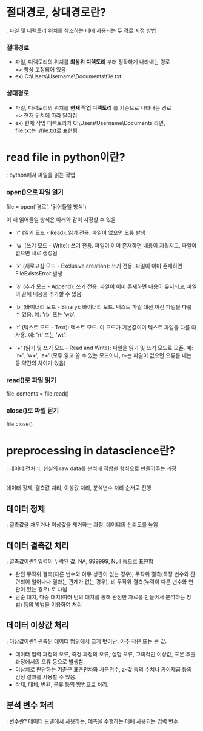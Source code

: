 # 절대경로, 상대경로란?

 : 파일 및 디렉토리 위치를 참조하는 데에 사용되는 두 경로 지정 방법

### 절대경로
* 파일, 디렉토리의 위치를 __최상위 디렉토리__ 부터 정확하게 나타내는 경로
</br>=> 항상 고정되어 있음
* ex) C:\Users\Username\Documents\file.txt

### 상대경로
* 파일, 디렉토리의 위치를 __현재 작업 디렉토리__ 를 기준으로 나타내는 경로
</br>=> 현재 위치에 따라 달라짐
* ex) 현재 작업 디렉토리가 C:\Users\Username\Documents 라면,
</br>file.txt는 ./file.txt로 표현됨

# read file in python이란?
 : python에서 파일을 읽는 작업

### open()으로 파일 열기
file = open('경로', '읽어들일 방식')

이 때 읽어들일 방식은 아래와 같이 지정할 수 있음
* 'r' (읽기 모드 - Read): 읽기 전용. 파일이 없으면 오류 발생

* 'w' (쓰기 모드 - Write): 쓰기 전용. 파일이 이미 존재하면 내용이 지워지고, 파일이 없으면 새로 생성됨

* 'x' (새로고침 모드 - Exclusive creation): 쓰기 전용. 파일이 이미 존재하면 FileExistsError 발생

* 'a' (추가 모드 - Append): 쓰기 전용. 파일이 이미 존재하면 내용이 유지되고, 파일의 끝에 내용을 추가할 수 있음.

* 'b' (바이너리 모드 - Binary): 바이너리 모드. 텍스트 파일 대신 이진 파일을 다룰 수 있음. 예: 'rb' 또는 'wb'.

* 't' (텍스트 모드 - Text): 텍스트 모드. 이 모드가 기본값이며 텍스트 파일을 다룰 때 사용. 예: 'rt' 또는 'wt'.

* '+' (읽기 및 쓰기 모드 - Read and Write): 파일을 읽기 및 쓰기 모드로 오픈. 예: 'r+', 'w+', 'a+'.(모두 읽고 쓸 수 있는 모드이나, r+는 파일이 없으면 오류를 내는 등 약간의 차이가 있음)

### read()로 파일 읽기
file_contents = file.read()

### close()로 파일 닫기
file.close()

# preprocessing in datascience란?
: 데이터 전처리, 현실의 raw data를 분석에 적합한 형식으로 만들어주는 과정

<br>데이터 정제, 결측값 처리, 이상값 처리, 분석변수 처리 순서로 진행

## 데이터 정제
: 결측값을 채우거나 이상값을 제거하는 과정. 데이터의 신뢰도를 높임

## 데이터 결측값 처리
: 결측값이란? 입력이 누락된 값. NA, 999999, Null 등으로 표현함
* 완전 무작위 결측(다른 변수와 아무 상관이 없는 경우), 무작위 결측(특정 변수와 관련되어 일어나나 결과는 관계가 없는 경우), 비 무작위 결측(누락이 다른 변수와 연관이 있는 경우) 로 나뉨
* 단순 대치, 다중 대치(여러 번의 대치를 통해 완전한 자료를 만들어서 분석하는 방법) 등의 방법을 이용하여 처리

## 데이터 이상값 처리
: 이상값이란? 관측된 데이터 범위에서 크게 벗어난, 아주 작은 또는 큰 값.
* 데이터 입력 과정의 오류, 측정 과정의 오류, 실험 오류, 고의적인 이상값, 표본 추출 과정에서의 오류 등으로 발생함.
* 이상치로 판단하는 기준은 표준편차와 사분위수, z-값 등의 수치나 카이제곱 등의 검정 결과를 사용할 수 있음.
* 삭제, 대체, 변환, 분류 등의 방법으로 처리.

## 분석 변수 처리
: 변수란? 데이터 모델에서 사용하는, 예측을 수행하는 데에 사용되는 입력 변수


```python

```
